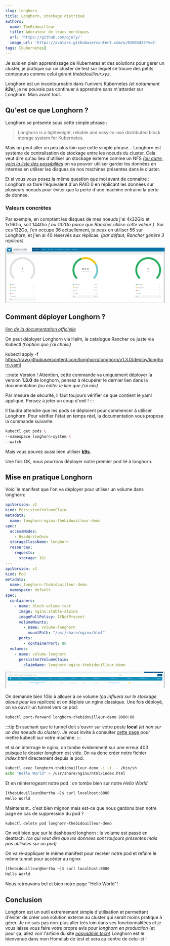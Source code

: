 ```yaml
---
slug: longhorn
title: Longhorn, stockage distribué
authors:
  name: TheBidouilleur
  title: Adorateur de trucs merdiques
  url: 'https://github.com/qjoly/'
  image_url: 'https://avatars.githubusercontent.com/u/82603435?v=4'
tags: [kubernetes]
---
```


Je suis en plein apprentissage de Kubernetes et des solutions pour gérer un cluster, je pratique sur un cluster de test sur lequel se trouve des petits conteneurs comme celui gérant *thebidouilleur.xyz*.

Longhorn est un incontournable dans l'univers Kubernetes *(et notamment **k3s**)*, je ne pouvais pas continuer à apprendre sans m'attarder sur Longhorn.
Mais avant tout..

## Qu'est ce que Longhorn ?

Longhorn se présente sous cette simple phrase :
> Longhorn is a lightweight, reliable and easy-to-use distributed block storage system for Kubernetes.

Mais on peut aller un peu plus loin que cette simple phrase...
Longhorn est système de centralisation de stockage entre les noeuds du cluster. Cela veut dire qu'au lieu d'utiliser un stockage externe comme un NFS *([ou autre, voici la liste des possibilités](https://kubernetes.io/docs/concepts/storage/storage-classes/)* on va pouvoir utiliser garder les données en internes en utiliser les disques de nos machines présentes dans le cluster.

Et si vous vous posez la même question que moi avant de connaitre : Longhorn va faire l'équivalent d'un RAID 0 en réplicant les données sur plusieurs noeuds pour éviter que la perte d'une machine entraine la perte de donnée.

### Valeurs concrètes

Par exemple, en comptant les disques de mes noeuds j'ai 4x32Gio et 1x16Gio, soit 144Gio *( ou 132Go parce que Rancher utilise cette valeur )*.
Sur ces 132Go, j'en occupe 36 actuellement, je peux en utiliser 56 sur Longhorn, et j'en ai 40 réservés aux réplicas. *(par défaut, Rancher génère 3 replicas)*

![panel longhorn](./dashboard_longhorn.png)

## Comment déployer Longhorn ?

[*lien de la documentation officielle*](https://longhorn.io/docs/1.3.0/deploy/install/)

On peut déployer Longhorn via Helm, le catalogue Rancher ou juste via Kubectl *(l'option que j'ai choisi)*

  kubectl apply -f <https://raw.githubusercontent.com/longhorn/longhorn/v1.3.0/deploy/longhorn.yaml>

:::note Version !
Attention, cette commande va uniquement déployer la version **1.3.0** de longhorn, pensez à récupérer le dernier lien dans la documentation *(ou éditer le lien que j'ai mis)*

Par mesure de sécurité, il faut toujours vérifier ce que contient le yaml appliqué. Pensez à jeter un coup d'oeil !
:::

Il faudra attendre que les pods se déploient pour commencer à utiliser Longhorn.
Pour vérifier l'état en temps réel, la documentation vous propose la commande suivante:

```bash
kubectl get pods \
--namespace longhorn-system \
--watch
```

Mais vous pouvez aussi bien utiliser **[k9s](https://k9scli.io/)**.

Une fois OK, nous pourrons déployer notre premier pod lié à longhorn.

## Mise en pratique Longhorn

Voici le manifest que l'on va déployer pour utiliser un volume dans longhorn:

```yaml
apiVersion: v1
kind: PersistentVolumeClaim
metadata:
  name: longhorn-nginx-thebidouilleur-demo
spec:
  accessModes:
    - ReadWriteOnce
  storageClassName: longhorn
  resources:
    requests:
      storage: 1Gi
---
apiVersion: v1
kind: Pod
metadata:
  name: longhorn-thebidouilleur-demo
  namespace: default
spec:
  containers:
    - name: block-volume-test
      image: nginx:stable-alpine
      imagePullPolicy: IfNotPresent
      volumeMounts:
        - name: volume-longhorn
          mountPath: "/usr/share/nginx/html"
      ports:
        - containerPort: 80
  volumes:
    - name: volume-longhorn
      persistentVolumeClaim:
        claimName: longhorn-nginx-thebidouilleur-demo 
```

![Volume fonctionnel](./volume_ok.png)

On demande bien 1Gio à allouer à ce volume *(ça influera sur le stockage alloué pour les replicas)* et on déploie un nginx classique.
Une fois déployé, on va ouvrir un tunnel vers ce pod:

```bash
kubectl port-forward longhorn-thebidouilleur-demo 8080:80
```

:::tip
 En sachant que le tunnel doit s'ouvrir sur votre poste **local** *(et non sur un des noeuds du cluster)*.
 Je vous invite à consulter [cette page](/docs/Kubernetes/kube-client) pour mettre kubectl sur votre machine.
:::

et si on interroge le nginx, on tombe évidemment sur une erreur 403 puisque le dossier longhorn est vide.
On va donc créer notre fichier *index.html* directement depuis le pod.

```bash
kubectl exec longhorn-thebidouilleur-demo -i -t -- /bin/sh
echo "Hello World" > /usr/share/nginx/html/index.html
```

Et en réinterrogeant notre pod : on tombe bien sur notre *Hello World*

```bash
[thebidouilleur@bertha ~]$ curl localhost:8080
Hello World
```

Maintenant.. c'est bien mignon mais est-ce que nous gardons bien notre page en cas de suppression du pod ?

```bash
kubectl delete pod longhorn-thebidouilleur-demo
```

On voit bien que sur le dashboard longhorn : le volume est passé en deattach. *(ce qui veut dire que les données sont toujours présentes mais pas utilisées sur un pod)*

On va ré-appliquer le même manifest pour recréer notre pod et refaire le même tunnel pour accéder au nginx

```bash
[thebidouilleur@bertha ~]$ curl localhost:8080
Hello World
```

Nous retrouvons bel et bien notre page "Hello World"!

## Conclusion

Longhorn est un outil extremement simple d'utilisation et permettant d'éviter de créer une solution externe au cluster qui serait moins pratique à gérer. Je ne suis pas non-plus aller très loin dans ses fonctionnalitées et je vous laisse vous faire votre propre avis pour *longhorn en production* (et pour ça, allez voir l'article du site [*easyadmin.tech*](https://easyadmin.tech/longhorn-solution-volumes-kubernetes-production))
Longhorn est le bienvenue dans mon Homelab de test et sera au centre de celui-ci !
